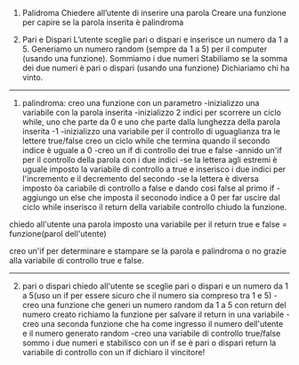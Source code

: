 1. Palidroma
Chiedere all’utente di inserire una parola
Creare una funzione per capire se la parola inserita è palindroma


2. Pari e Dispari
L’utente sceglie pari o dispari e inserisce un numero da 1 a 5.
Generiamo un numero random (sempre da 1 a 5) per il computer (usando una funzione).
Sommiamo i due numeri Stabiliamo se la somma dei due numeri è pari o dispari (usando una funzione)
Dichiariamo chi ha vinto.



--------------------------
1. palindroma:
creo una funzione con un parametro
    -inizializzo una variabile con la parola inserita
    -inizializzo 2 indici per scorrere un ciclo while, uno che parte da 0 e uno che parte dalla lunghezza della parola inserita -1
    -inizializzo una variabile per il controllo di uguaglianza tra le lettere true/false
creo un ciclo while che termina quando il secondo indice è uguale a 0
    -creo un if di controllo dei true e false
        -annido un'if per il controllo della parola con i due indici
            -se la lettera agli estremi è uguale  imposto la variabile di controllo a true e inserisco i due indici per l'incremento e il decremento del secondo
            -se la lettera è diversa imposto òa cariabile di controllo a false 
            e dando cosi false al primo if 
    -aggiungo un else che imposta il seconodo indice a 0 per far uscire dal ciclo while
inserisco il return della variabile controllo
chiudo la funzione.

chiedo all'utente una parola
imposto una variabile per il return true e false = funzione(parol dell'utente)

creo un'if per determinare e stampare se la parola e palindroma o no grazie alla variabile di controllo true e false.



-------------
2. pari o dispari
chiedo all'utente se sceglie pari o dispari e un numero da 1 a 5(uso un if per essere sicuro che il numero sia compreso tra 1 e 5)
    -creo una funzione che generi un numero random da 1 a 5 con return del numero creato
richiamo la funzione per salvare il return in una variabile
    -creo una seconda funzione che ha come ingresso il numero dell'utente e il numero generato random
    -creo una variabile di controllo true/false
        sommo i due numeri e stabilisco con un if se è pari o dispari
    return la variabile di controllo
con un if dichiaro il vincitore!


 
